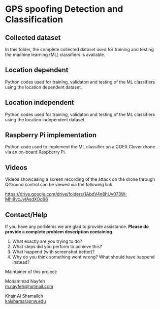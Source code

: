 # GPS spoofing Detection and Classification

## Collected dataset
In this folder, the complete collected dataset used for training and testing the machine learning (ML) classifiers is available.
## Location dependent
Python codes used for training, validaton and testing of the ML classifiers using the location dependent dataset.
## Location independent
Python codes used for training, validaton and testing of the ML classifiers using the location independent dataset.
## Raspberry Pi implementation
Python code used to implement the ML classifier on a COEX Clover drone via an on-board Raspberry Pi. 
## Videos
Videos showcasing a screen recording of the attack on the drone through QGround control can be viewed via the following link.

https://drive.google.com/drive/folders/1AbdV4n8hUv073W-Mhi8vcJvlAsdXOd66
## Contact/Help
If you have any porblems we are glad to provide assistance. **Please do provide a complete problem description containing**
1. What exactly are you trying to do?
2. What steps did you perform to achieve this?
3. What happend (with screenshot better)?
4. Why do you think something went wrong? What should have happend instead?

Maintainer of this project:

Mohammad Nayfeh<br/>
m.nayfeh@hotmail.com

Khair Al Shamaileh<br/>
kalshama@pnw.edu
